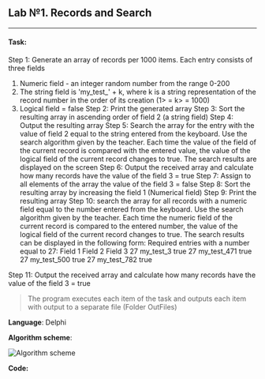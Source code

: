 Lab №1. Records and Search
--------------------
***
#### Task:

Step 1: Generate an array of records per 1000 items. Each entry consists of three fields
1. Numeric field - an integer random number from the range 0-200
2. The string field is 'my_test_' + k, where k is a string representation of the record number in the order of its creation (1> = k> = 1000)
3. Logical field = false
Step 2: Print the generated array
Step 3: Sort the resulting array in ascending order of field 2 (a string field)
Step 4: Output the resulting array
Step 5: Search the array for the entry with the value of field 2 equal to the string entered from the keyboard. Use the search algorithm given by the teacher. Each time the value of the field of the current record is compared with the entered value, the value of the logical field of the current record changes to true. The search results are displayed on the screen
Step 6: Output the received array and calculate how many records have the value of the field 3 = true
Step 7: Assign to all elements of the array the value of the field 3 = false
Step 8: Sort the resulting array by increasing the field 1 (Numerical field)
Step 9: Print the resulting array
Step 10: search the array for all records with a numeric field equal to the number entered from the keyboard. Use the search algorithm given by the teacher. Each time the numeric field of the current record is compared to the entered number, the value of the logical field of the current record changes to true. The search results can be displayed in the following form:
Required entries with a number equal to 27:
Field 1 Field 2 Field 3
27 my_test_3 true
27 my_test_471 true
27 my_test_500 true
27 my_test_782 true

Step 11: Output the received array and calculate how many records have the value of the field 3 = true

> The program executes each item of the task and outputs each item with output to a separate file (Folder OutFiles)

**Language**: Delphi

**Algorithm scheme**: 

![Algorithm scheme]()

**Code:**
``` pascal


```

